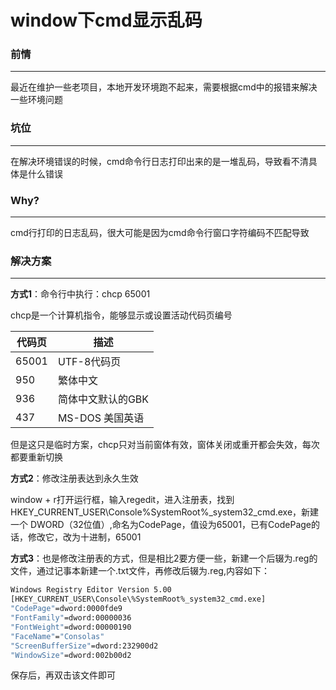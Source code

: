 # window下cmd显示乱码

### 前情

---

最近在维护一些老项目，本地开发环境跑不起来，需要根据cmd中的报错来解决一些环境问题

### 坑位

---

在解决环境错误的时候，cmd命令行日志打印出来的是一堆乱码，导致看不清具体是什么错误

### **Why?**

---

cmd行打印的日志乱码，很大可能是因为cmd命令行窗口字符编码不匹配导致

### 解决方案

---

**方式1**：命令行中执行：chcp 65001

chcp是一个计算机指令，能够显示或设置活动代码页编号

| 代码页 | 描述 |
| --- | --- |
| 65001 | UTF-8代码页 |
| 950 | 繁体中文 |
| 936 | 简体中文默认的GBK |
| 437 | MS-DOS 美国英语 |

但是这只是临时方案，chcp只对当前窗体有效，窗体关闭或重开都会失效，每次都要重新切换

**方式2**：修改注册表达到永久生效

window + r打开运行框，输入regedit，进入注册表，找到HKEY_CURRENT_USER\Console\%SystemRoot%_system32_cmd.exe，新建一个 DWORD（32位值）,命名为CodePage，值设为65001，已有CodePage的话，修改它，改为十进制，65001

**方式3**：也是修改注册表的方式，但是相比2要方便一些，新建一个后辍为.reg的文件，通过记事本新建一个.txt文件，再修改后辍为.reg,内容如下：

```bash
Windows Registry Editor Version 5.00 
[HKEY_CURRENT_USER\Console\%SystemRoot%_system32_cmd.exe] 
"CodePage"=dword:0000fde9 
"FontFamily"=dword:00000036 
"FontWeight"=dword:00000190 
"FaceName"="Consolas" 
"ScreenBufferSize"=dword:232900d2 
"WindowSize"=dword:002b00d2
```

保存后，再双击该文件即可